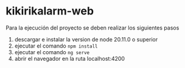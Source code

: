 # kikirikalarm-web

Para la ejecución del proyecto se deben realizar los siguientes pasos

1. descargar e instalar la version de node 20.11.0 o superior
2. ejecutar el comando `npm install`
3. ejecutar el comando `ng serve`
4. abrir el navegador en la ruta localhost:4200
